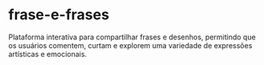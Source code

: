 # frase-e-frases
Plataforma interativa para compartilhar frases e desenhos, permitindo que os usuários comentem, curtam e explorem uma variedade de expressões artísticas e emocionais.
